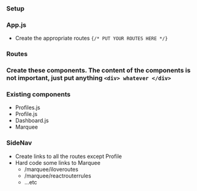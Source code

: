 ### Setup
<!-- * Fork, Clone, yarn install, yarn start
* Do Not use the instructions as your guide for what code to type, use the reference guide project (address book)
* Slight quirk - refreshing doesn't work from any path other than the default one so you will have to go back to the default path to refresh -->

### App.js
<!-- * Import BrowserRouter,Switch and Route from react-router-dom -->
<!-- * Import components needed -->
* Create the appropriate routes `{/* PUT YOUR ROUTES HERE */}`
<!-- * Make sure the default route goes at the bottom -->
<!-- * Make sure BrowserRouter wraps everything -->
<!-- * Make sure you use the component prop, not render. -->

### Routes
<!-- * /              -> Dashboard
* /charts        -> Charts
* /tables        -> Tables
* /settings      -> Settings
* /wall          -> Wall
* /profiles      -> Profiles
* /marquee/:text -> Marquee
* /profile/:id   -> Profile -->

### Create these components. The content of the components is not important, just put anything `<div> whatever </div>`
<!-- * Charts.js -->
<!-- * Tables.js -->
<!-- * Settings.js -->
<!-- * Wall.js -->

### Existing components
* Profiles.js
    <!-- * Import Link from react-router-dom -->
    <!-- * change the `<a>` to be a Link that links to `/profile/ + user.id` -->
* Profile.js
    <!-- * Change the hard coded 0 with the value from the parameter id -->
* Dashboard.js
* Marquee
    <!-- * replace the hard coded "hello" with the text parameter from the route -->

### SideNav
<!-- * Import Link from react-router-dom -->
* Create links to all the routes except Profile
* Hard code some links to Marquee
    * /marquee/iloveroutes
    * /marquee/reactrouterrules
    * …etc

